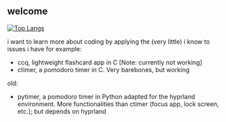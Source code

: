 ## welcome
[![Top Langs](https://github-readme-stats-git-masterrstaa-rickstaa.vercel.app/api/top-langs/?username=sg-hk&theme=tokyonight)](https://github.com/sg-hk/github-readme-stats)

i want to learn more about coding by applying the (very little) i know to issues i have
for example:
- ccq, lightweight flashcard app in C [Note: currently not working]
- ctimer, a pomodoro timer in C. Very barebones, but working

old:
- pytimer, a pomodoro timer in Python adapted for the hyprland environment. More functionalities than ctimer (focus app, lock screen, etc.); but depends on hyprland
